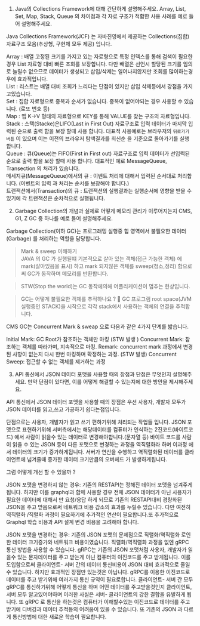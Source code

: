 
1. Java의 Collections Framework에 대해 간단하게 설명해주세요.
Array, List, Set, Map, Stack, Queue 의 차이점과 각 자료 구조가 적합한 사용 사례를 예로 들어 설명해주세요.

Java Collections Framework(JCF) 는 자바진영에서 제공하는 Collections(집합) 자료구조 모음(추상형, 구현체 모두 제공) 입니다.

Array : 배열 고정된 크기를 가지고 있는 자료형으로 특정 인덱스를 통해 검색이 필요한경우 List 자료형 대비 빠른 조회를 보장합니다. 다만 배열은 선언시 할당된 크기를 임의로 늘릴수 없으므로 데이터가 생성되고 삽입/삭제는 일어나지않지만 조회를 많이하는경우에 효과적입니다.   
List : 리스트는 배열 대비 조회가 느리다는 단점이 있지만 삽입 삭제등에서 강점을 가지고있습니다.   
Set : 집합 자료형으로 중복과 순서가 없습니다. 중복이 없어야되는 경우 사용할 수 있습니다. (로또 번호 등)   
Map : 맵 K->V 형태의 자료형으로 KEY를 통해 VALUE를 찾는 구조의 자료형입니다. 
Stack : 스택(Stacke)은LIFO(Last in First Out) 자료구조로 입력 데이터가 마지막 입력된 순으로 출력 함을 보장 할때 사용 합니다. 대표적 사용예로는 브라우저의 `뒤로가기 버튼` 이 있으며 이는 이전의 브라우저 탐색결과를 최신순 을 기준으로 돌아가기를 실행 합니다.   
Queue : 큐(Queue)는 FIFO(First in First out) 자료구조로 입력 데이터가 선입력된 순으로 출력 함을 보장 할때 사용 합니다. 대표적인 예로 MessageQueue, Transection 의 처리가 있습니다.   
메세지큐(MessageQueue)에서의 큐 : 이벤트 처리에 대해서 입력된 순서대로 처리합니다. (이벤트의 입력 과 처리는 순서를 보장해야 합니다.)   
트랜잭션에서(Transaction)의 큐 : 트랜잭션의 실행결과는 실행순서에 영향을 받을 수 있기에 각 트랜잭션은 순차적으로 실행됩니다.   

2. Garbage Collection의 개념과 실제로 어떻게 메모리 관리가 이루어지는지 CMS, G1, Z GC 중 하나를 예로 들어 설명해주세요.

Garbage Collection(이하 GC)는 프로그래밍 실행중 힙 영역에서 불필요한 데이터(Garbage) 를 처리하는 역할을 담당합니다.   

> Mark & sweep 이해하기   
> JAVA 의 GC 가 실행될떄 기본적으로 살아 있는 객체(접근 가능한 객체) 에 mark(살아있음을 표시) 하고 mark 되지않은 객체를 sweep(청소,정리) 함으로써 GC가 동작하며 메모리를 반환합니다.

> STW(Stop the world)는 GC 동작에의해 어플리케이션이 멈추는 현상입니다.
   
> GC는 어떻게 불필요한 객체를 추적하나요 ? 🤔
> GC 프로그램 root space(JVM 실행중인 STACK)을 시작으로 각각 stack에서 사용하는 객체의 연결을 추적합니다.


CMS GC는 Concurrent Mark & sweap 으로 다음과 같은 4가지 단계를 밟습니다.

Initial Mark: GC Root가 참조하는 객체만 마킹 (STW 발생 )
Concurrent Mark: 참조하는 객체를 따라가며, 지속적으로 마킹.
Remark: concurrent mark 과정에서 변경된 사항이 없는지 다시 한번 마킹하며 확정하는 과정. (STW 발생)
Concurrent Sweep: 접근할 수 없는 객체를 제거하는 과정



3. API 통신에서 JSON 데이터 포맷을 사용할 때의 장점과 단점은 무엇인지 설명해주세요.
만약 단점이 있다면, 이를 어떻게 해결할 수 있는지에 대한 방안을 제시해주세요.

API 통신에서 JSON 데이터 포맷을 사용할 때의 장점은 우선 사용자, 개발자 모두가 JSON 데이터를 읽고,쓰고 가공하기 쉽다는점입니다.

단점으로는 사용자, 개발자가 읽고 쓰기 편하기위해 처리되는 작업들 입니다. JSON 포맷으로 표현하기위해 서버측에서는 해당데이터를 컴퓨터가 인식하는 2진코드(바이트코드) 에서 사람이 읽을수 있는 데이터로 변경해야합니다.(문자열 등) 바이트 코드를 사람이 읽을 수 있는 JSON 등이 다른 포맷으로 변경하는 과정을 역직렬화라 하며 이과정 에서 데이터의 크기가 증가하게됩니다. 서버가 연산을 수행하고 역직렬화된 데이터를 클라이언트에 넘겨줄때 증가한 데이터 크기만큼의 오버헤드 가 발생하게됩니다.

그럼 어떻게 개선 할 수 있을까 ?

JSON 포맷을 변경하지 않는 경우:
기존의 RESTAPI는 정해진 데이터 포맷을 넘겨주게 됩니다. 하지만 이를 graphql과 함께 사용할 경우 전체 JSON 데이터가 아닌 사용자가 필요한 데이터에 대해서 만 요청/응답 하게 되므로 기존의 RESTAPI대비 경량화된 JSON을 주고 받음으로써 네트워크 비용 감소의 효과를 누릴수 있습니다. 다만 여전히 역직렬화 /직렬화 과정이 필요하기에 추가적인 연산이 필요합니다.또 추가적으로 Graphql 학습 비용과 API 설계 변경 비용을 고려해야 합니다.

JSON 포맷을 변경하는 경우:
기존의 JSON 포맷의 문제점으로 직렬화/역직렬화 로인한 데이터 크기증가와 네트워크 비용이였습니다. 직렬화/역직렬화 과정을 없엔 gRPC 통신 방법을 사용할 수 있습니다.
gRPC는 기존의 JSON 포맷처럼 사용자, 개발자가 읽을수 있는 문자데이터를 주고 받는게 아닌 컴퓨터의 이진코드를 주고 받게됩니다. 이를 도입함으로써 클라이언트- 서버 간의 데이터 통신비용이 JSON 대비 효과적으로 줄일 수 있습니다. 하지만 효과적인 장점만 있는것은 아닙니다. gRPC를 이용한 이진코드로 데이터를 주고 받기위해 여러가지 통신 규약이 필요로합니다. 클라이언트- 서버 간 모두 gRPC를 통신하기위해 어떻게 통신을 하며 어떤 데이터를 주고받을것인지 클라이언트, 서버 모두 알고있어야하며 이러한 사실은 서버- 클라이언트의 강한 결합을 유발하게 됩니다. 또 gRPC 로 통신을 하는것은 컴퓨터가 이해할수있는 이진코드로 데이터를 주고받기에 디버깅과 데이터 추적등의 어려움이 있을 수 있습니다.
또 기존의 JSON 과 다르게 통신방법에 대한 새로운 학습이 필요합니다.